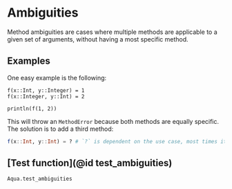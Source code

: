# Ambiguities

Method ambiguities are cases where multiple methods are applicable to a given set of arguments, without having a most specific method.

## Examples
One easy example is the following:
```@example
f(x::Int, y::Integer) = 1
f(x::Integer, y::Int) = 2

println(f(1, 2))
```
This will throw an `MethodError` because both methods are equally specific. The solution is to add a third method:
```julia
f(x::Int, y::Int) = ? # `?` is dependent on the use case, most times it will be `1` or `2`
```

## [Test function](@id test_ambiguities)

```@docs
Aqua.test_ambiguities
```
